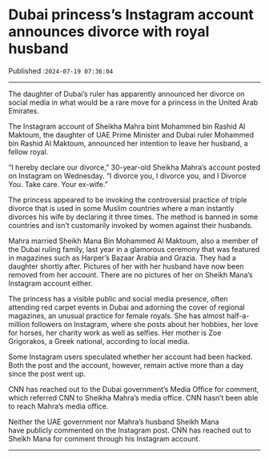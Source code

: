 # Dubai princess’s Instagram account announces divorce with royal husband

Published :`2024-07-19 07:36:04`

---

The daughter of Dubai’s ruler has apparently announced her divorce on social media in what would be a rare move for a princess in the United Arab Emirates.

The Instagram account of Sheikha Mahra bint Mohammed bin Rashid Al Maktoum, the daughter of UAE Prime Minister and Dubai ruler Mohammed bin Rashid Al Maktoum, announced her intention to leave her husband, a fellow royal.

“I hereby declare our divorce,” 30-year-old Sheikha Mahra’s account posted on Instagram on Wednesday. “I divorce you, I divorce you, and I Divorce You. Take care. Your ex-wife.”

The princess appeared to be invoking the controversial practice of triple divorce that is used in some Muslim countries where a man instantly divorces his wife by declaring it three times. The method is banned in some countries and isn’t customarily invoked by women against their husbands.

Mahra married Sheikh Mana Bin Mohammed Al Maktoum, also a member of the Dubai ruling family, last year in a glamorous ceremony that was featured in magazines such as Harper’s Bazaar Arabia and Grazia. They had a daughter shortly after. Pictures of her with her husband have now been removed from her account. There are no pictures of her on Sheikh Mana’s Instagram account either.

The princess has a visible public and social media presence, often attending red carpet events in Dubai and adorning the cover of regional magazines, an unusual practice for female royals. She has almost half-a-million followers on Instagram, where she posts about her hobbies, her love for horses, her charity work as well as selfies. Her mother is Zoe Grigorakos, a Greek national, according to local media.

Some Instagram users speculated whether her account had been hacked. Both the post and the account, however, remain active more than a day since the post went up.

CNN has reached out to the Dubai government’s Media Office for comment, which referred CNN to Sheikha Mahra’s media office. CNN hasn’t been able to reach Mahra’s media office.

Neither the UAE government nor Mahra’s husband Sheikh Mana have publicly commented on the Instagram post. CNN has reached out to Sheikh Mana for comment through his Instagram account.

---

